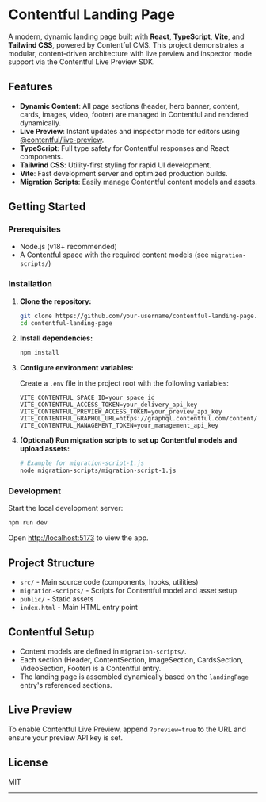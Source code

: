# Contentful Landing Page

A modern, dynamic landing page built with **React**, **TypeScript**, **Vite**, and **Tailwind CSS**, powered by Contentful CMS. This project demonstrates a modular, content-driven architecture with live preview and inspector mode support via the Contentful Live Preview SDK.

## Features

- **Dynamic Content**: All page sections (header, hero banner, content, cards, images, video, footer) are managed in Contentful and rendered dynamically.
- **Live Preview**: Instant updates and inspector mode for editors using [@contentful/live-preview](https://www.npmjs.com/package/@contentful/live-preview).
- **TypeScript**: Full type safety for Contentful responses and React components.
- **Tailwind CSS**: Utility-first styling for rapid UI development.
- **Vite**: Fast development server and optimized production builds.
- **Migration Scripts**: Easily manage Contentful content models and assets.

## Getting Started

### Prerequisites

- Node.js (v18+ recommended)
- A Contentful space with the required content models (see `migration-scripts/`)

### Installation

1. **Clone the repository:**
   ```sh
   git clone https://github.com/your-username/contentful-landing-page.git
   cd contentful-landing-page
   ```

2. **Install dependencies:**
   ```sh
   npm install
   ```

3. **Configure environment variables:**

   Create a `.env` file in the project root with the following variables:

   ```
   VITE_CONTENTFUL_SPACE_ID=your_space_id
   VITE_CONTENTFUL_ACCESS_TOKEN=your_delivery_api_key
   VITE_CONTENTFUL_PREVIEW_ACCESS_TOKEN=your_preview_api_key
   VITE_CONTENTFUL_GRAPHQL_URL=https://graphql.contentful.com/content/v1/spaces/your_space_id
   VITE_CONTENTFUL_MANAGEMENT_TOKEN=your_management_api_key
   ```

4. **(Optional) Run migration scripts to set up Contentful models and upload assets:**
   ```sh
   # Example for migration-script-1.js
   node migration-scripts/migration-script-1.js
   ```

### Development

Start the local development server:

```sh
npm run dev
```

Open [http://localhost:5173](http://localhost:5173) to view the app.

## Project Structure

- `src/` - Main source code (components, hooks, utilities)
- `migration-scripts/` - Scripts for Contentful model and asset setup
- `public/` - Static assets
- `index.html` - Main HTML entry point

## Contentful Setup

- Content models are defined in `migration-scripts/`.
- Each section (Header, ContentSection, ImageSection, CardsSection, VideoSection, Footer) is a Contentful entry.
- The landing page is assembled dynamically based on the `landingPage` entry's referenced sections.

## Live Preview

To enable Contentful Live Preview, append `?preview=true` to the URL and ensure your preview API key is set.

## License

MIT

---
